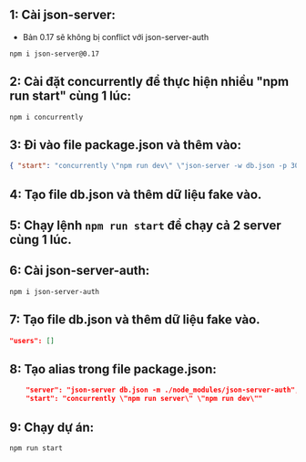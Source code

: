 ## 1: Cài json-server:

- Bản 0.17 sẽ không bị conflict với json-server-auth

`npm i json-server@0.17`

## 2: Cài đặt concurrently để thực hiện nhiều "npm run start" cùng 1 lúc:

`npm i concurrently`

## 3: Đi vào file package.json và thêm vào:

```json
{ "start": "concurrently \"npm run dev\" \"json-server -w db.json -p 3000\"" }
```

## 4: Tạo file db.json và thêm dữ liệu fake vào.

## 5: Chạy lệnh `npm run start` để chạy cả 2 server cùng 1 lúc.

## 6: Cài json-server-auth:

`npm i json-server-auth`

## 7: Tạo file db.json và thêm dữ liệu fake vào.

```db.json
"users": []
```

## 8: Tạo alias trong file package.json:

```json
    "server": "json-server db.json -m ./node_modules/json-server-auth",
    "start": "concurrently \"npm run server\" \"npm run dev\""
```

## 9: Chạy dự án:

`npm run start`
